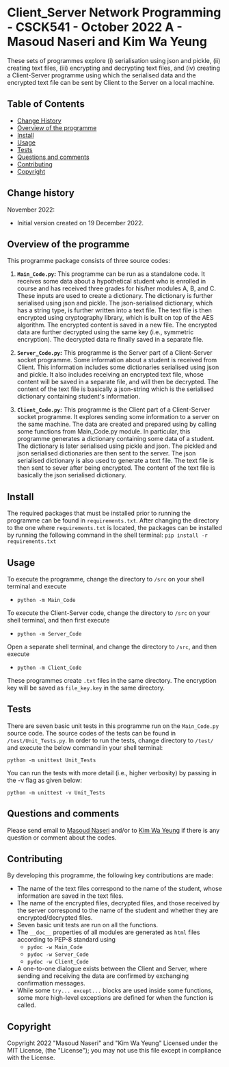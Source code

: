 # Client_Server Network Programming - CSCK541 - October 2022 A - Masoud Naseri and Kim Wa Yeung

These sets of programmes explore (i) serialisation using json and pickle, (ii) creating text files, (iii) encrypting and decrypting text files, and (iv) creating a Client-Server programme using which the serialised data and the encrypted text file can be sent by Client to the Server on a local machine.
## Table of Contents
* [Change History](#change-history)
* [Overview of the programme](#overview-of-the-programme)
* [Install](#install)
* [Usage](#usage)
* [Tests](#tests)
* [Questions and comments](#questions-and-comments)
* [Contributing](#contributing)
* [Copyright](#copyright)

## Change history

November 2022:
* Initial version created on 19 December 2022.

## Overview of the programme
This programme package consists of three source codes:

1. **`Main_Code.py`:** This programme can be run as a standalone code. 
It receives some data about a hypothetical student who is enrolled in course and has received three grades for his/her modules A, B, and C. 
These inputs are used to create a dictionary. The dictionary is further serialised using json and pickle.
The json-serialised dictionary, which has a string type, is further written into a text file. 
The text file is then encrypted using cryptography library, which is built on top of the AES algorithm. The encrypted content
is saved in a new file. The encrypted data are further decrypted using the same key (i.e., symmetric encryption).
The decrypted data re finally saved in a separate file. 
  
2. **`Server_Code.py`:** This programme is the Server part of a Client-Server socket programme. 
Some information about a student is received from Client. This information includes some dictionaries serialised using json and pickle.
It also includes receiving an encrypted text file, whose content will be saved in a separate file, and will then be decrypted. 
The content of the text file is basically a json-string which is the serialised dictionary containing student's information.
3. **`Client_Code.py`:** This programme is the Client part of a Client-Server socket programme. 
It explores sending some information to a server on the same machine. The data are created and prepared using by calling
some functions from Main_Code.py module. In particular, this programme generates a dictionary containing some data of a student.
The dictionary is later serialised using pickle and json. The pickled and json serialised dictionaries are then sent to
the server. The json serialised dictionary is also used to generate a text file. The text file is then sent to sever after 
being encrypted. The content of the text file is basically the json serialised dictionary.

## Install
The required packages that must be installed prior to running the programme can be found in `requirements.txt`. 
After changing the directory to the one where `requirements.txt` is located, the packages can be installed by running 
the following command in the shell terminal: 
`pip install -r requirements.txt`

## Usage
To execute the programme, change the directory to `/src` on your shell terminal and execute

- `python -m Main_Code`

To execute the Client-Server code, change the directory to `/src` on your shell terminal, and then first execute 
- `python -m Server_Code`

Open a separate shell terminal, and change the directory to `/src`, and then execute
- `python -m Client_Code`

These programmes create `.txt` files in the same directory. The encryption key will be saved as `file_key.key` in the
same directory. 

## Tests 
There are seven basic unit tests in this programme run on the `Main_Code.py` source code. 
The source codes of the tests can be found in `/test/Unit_Tests.py`. In order to run the tests, change directory to `/test/` 
and execute the below command in your shell terminal:

`python -m unittest Unit_Tests`

You can run the tests with more detail (i.e., higher verbosity) by passing in the -v flag as given below:

`python -m unittest -v Unit_Tests`
  
## Questions and comments
Please send email to <a href = "mailto: naseri.masoud@outlook.com">Masoud Naseri</a> and/or 
to <a href = "mailto: K.Yeung7@liverpool.ac.uk">Kim Wa Yeung</a> if there is any question or comment about the codes. 

## Contributing
By developing this programme, the following key contributions are made:
  - The name of the text files correspond to the name of the student, whose information are saved in the text files. 
  - The name of the encrypted files, decrypted files, and those received by the server correspond to the name of the student and whether they are encrypted/decrypted files. 
  - Seven basic unit tests are run on all the functions.  
  - The `__doc__` properties of all modules are generated as `html` files according to PEP-8 standard using
    - `pydoc -w Main_Code` 
    - `pydoc -w Server_Code` 
    - `pydoc -w Client_Code`
  - A one-to-one dialogue exists between the Client and Server, where sending and receiving the data are confirmed by exchanging confirmation messages.
  - While some `try... except...` blocks are used inside some functions, some more high-level exceptions are defined for when the function is called. 

## Copyright
Copyright 2022 "Masoud Naseri" and "Kim Wa Yeung" Licensed under the MIT License, (the "License");
you may not use this file except in compliance with the License.
